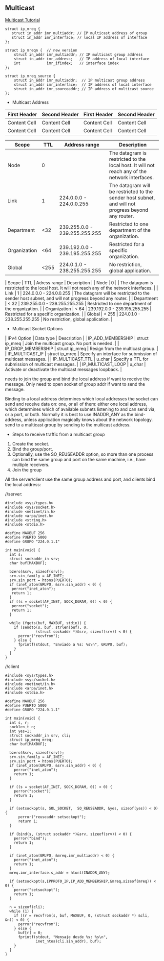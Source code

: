 
## Multicast
[Multicast Tutorial](http://www.linuxfocus.org/English/January2001/article144.meta.shtml)


```
struct ip_mreq {
   struct in_addr imr_multiaddr; // IP multicast address of group
   struct in_addr imr_interface; // local IP address of interface
};

struct ip_mreqn {  // new version
    struct in_addr imr_multiaddr; // IP multicast group address
    struct in_addr imr_address;   // IP address of local interface
    int            imr_ifindex;   // interface index
};

struct ip_mreq_source {
    struct in_addr imr_multiaddr;  // IP multicast group address
    struct in_addr imr_interface;  // IP address of local interface
    struct in_addr imr_sourceaddr; // IP address of multicast source
};
```

- Multicast Address


| First Header  | Second Header | First Header  | Second Header |
| ------------- | ------------- | ------------- | ------------- |
| Content Cell  | Content Cell  | Content Cell  | Content Cell  |
| Content Cell  | Content Cell  | Content Cell  | Content Cell  |



| Scope   | TTL | Address range  | Description |
| ------------- | ------------- | ------------- | ------------- |
| Node  | 0  |   | The datagram is restricted to the local host. It will not reach any of the network interfaces.  |
| Link  | 1  | 224.0.0.0 - 224.0.0.255	  | The datagram will be restricted to the sender host subnet, and will not progress beyond any router.  |
| Department  | <32  | 239.255.0.0 - 239.255.255.255  | Restricted to one department of the organization.  |
| Organization  | <64  | 239.192.0.0 - 239.195.255.255  | Restricted for a specific organization.   |
| Global  | <255  | 224.0.1.0 - 238.255.255.255  | No restriction, global application.   |



| Scope         |	TTL    |	Adress range                   |   Description                                                                                                |
| Node          |	0	    |	                               |			The datagram is restricted to the local host. It will not reach any of the network interfaces.          |
| Link          |	1	    | 224.0.0.0 - 224.0.0.255	       |  The datagram will be restricted to the sender host subnet, and will not progress beyond any router.      |
| Department    |	< 32   | 239.255.0.0 - 239.255.255.255  |	Restricted to one department of the organization.                                                            |
| Organization  |	< 64	 | 239.192.0.0 - 239.195.255.255  | Restricted for a specific organization.                                                                      |
| Global	       | < 255  | 224.0.1.0 - 238.255.255.255	 | No restriction, global application.                                                                          |

- Multicast Socket Options

| IPv4 Option	       | Data type       |	Description                                                 |
| IP_ADD_MEMBERSHIP   | struct ip_mreq  |	Join the multicast group. No port is needed.                |
| IP_DROP_MEMBERSHIP  | struct ip_mreq  | Resign from the multicast group.                            |
| IP_MULTICAST_IF	    | struct ip_mreq  | Specify an interface for submission of multicast messages.  |
| IP_MULTICAST_TTL    | u_char          |	Specify a TTL for submission of multicast messages.         |
| IP_MULTICAST_LOOP   | u_char          |	Activate or deactivate the multicast messages loopback.     |

needs to join the group and bind the local address if want to receive the message.
Only need to open socket of group addr if want to send the message.

Binding to a local address determines which local addresses the socket can send and receive
data on: one, or all of them: either one local address, which determines which of available
subnets listening to and can send via, or a port, or both. Normally it is best to use
INADDR_ANY as the bind-address, unless application magically knows about the network topology.
send to a multicast group by sending to the multicast address.

- Steps to receive traffic from a multicast group
1. Create the socket.
2. Bind the group/port.
3. Optionally, use the SO_REUSEADDR option, so more than one process can bind
   the same group and port on the same machine, i.e., have multiple receivers.
4. Join the group

All the server/client use the same group address and port, and clients bind the
local address:

//server:
```
#include <sys/types.h>
#include <sys/socket.h>
#include <netinet/in.h>
#include <arpa/inet.h>
#include <string.h>
#include <stdio.h>

#define MAXBUF 256
#define PUERTO 5000
#define GRUPO "224.0.1.1"

int main(void) {
  int s;
  struct sockaddr_in srv;
  char buf[MAXBUF];

  bzero(&srv, sizeof(srv));
  srv.sin_family = AF_INET;
  srv.sin_port = htons(PUERTO);
  if (inet_aton(GRUPO, &srv.sin_addr) < 0) {
   perror("inet_aton");
   return 1;
  }
  if ((s = socket(AF_INET, SOCK_DGRAM, 0)) < 0) {
   perror("socket");
   return 1;
  }

  while (fgets(buf, MAXBUF, stdin)) {
    if (sendto(s, buf, strlen(buf), 0,
              (struct sockaddr *)&srv, sizeof(srv)) < 0) {
      perror("recvfrom");
    } else {
      fprintf(stdout, "Enviado a %s: %s\n", GRUPO, buf);
    }
  }
}
```
//client
```
#include <sys/types.h>
#include <sys/socket.h>
#include <netinet/in.h>
#include <arpa/inet.h>
#include <stdio.h>

#define MAXBUF 256
#define PUERTO 5000
#define GRUPO "224.0.1.1"

int main(void) {
  int s, r;
  socklen_t n;
  int yes=1;
  struct sockaddr_in srv, cli;
  struct ip_mreq mreq;
  char buf[MAXBUF];

  bzero(&srv, sizeof(srv));
  srv.sin_family = AF_INET;
  srv.sin_port = htons(PUERTO);
  if (inet_aton(GRUPO, &srv.sin_addr) < 0) {
    perror("inet_aton");
    return 1;
  }

  if ((s = socket(AF_INET, SOCK_DGRAM, 0)) < 0) {
    perror("socket");
    return 1;
  }

  if (setsockopt(s, SOL_SOCKET,  SO_REUSEADDR, &yes, sizeof(yes)) < 0) {
      perror("reuseaddr setsockopt");
      return 1;
  }

  if (bind(s, (struct sockaddr *)&srv, sizeof(srv)) < 0) {
    perror("bind");
    return 1;
  }

  if (inet_aton(GRUPO, &mreq.imr_multiaddr) < 0) {
    perror("inet_aton");
    return 1;
  }
  mreq.imr_interface.s_addr = htonl(INADDR_ANY);

  if (setsockopt(s,IPPROTO_IP,IP_ADD_MEMBERSHIP,&mreq,sizeof(mreq)) < 0) {
    perror("setsockopt");
    return 1;
  }

  n = sizeof(cli);
  while (1) {
    if ((r = recvfrom(s, buf, MAXBUF, 0, (struct sockaddr *) &cli, &n)) < 0) {
      perror("recvfrom");
    } else {
      buf[r] = 0;
      fprintf(stdout, "Mensaje desde %s: %s\n",
              inet_ntoa(cli.sin_addr), buf);
    }
  }
}
```
